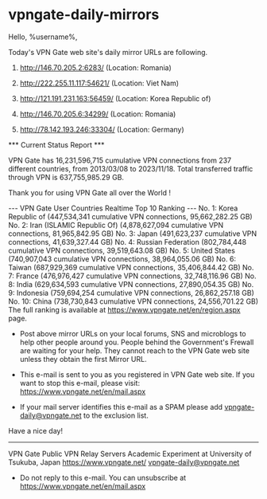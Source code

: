 # vpngate-daily-mirrors

Hello, %username%,

Today's VPN Gate web site's daily mirror URLs are following.

1. http://146.70.205.2:6283/
   (Location: Romania)

2. http://222.255.11.117:54621/
   (Location: Viet Nam)

3. http://121.191.231.163:56459/
   (Location: Korea Republic of)

4. http://146.70.205.6:34299/
   (Location: Romania)

5. http://78.142.193.246:33304/
   (Location: Germany)


*** Current Status Report ***

VPN Gate has 16,231,596,715 cumulative VPN connections from 237 different countries, from 2013/03/08 to 2023/11/18.
Total transferred traffic through VPN is 637,755,985.29 GB.

Thank you for using VPN Gate all over the World !


--- VPN Gate User Countries Realtime Top 10 Ranking ---
No. 1: Korea Republic of (447,534,341 cumulative VPN connections, 95,662,282.25 GB)
No. 2: Iran (ISLAMIC Republic Of) (4,878,627,094 cumulative VPN connections, 81,965,842.95 GB)
No. 3: Japan (491,623,237 cumulative VPN connections, 41,639,327.44 GB)
No. 4: Russian Federation (802,784,448 cumulative VPN connections, 39,519,643.08 GB)
No. 5: United States (740,907,043 cumulative VPN connections, 38,964,055.06 GB)
No. 6: Taiwan (687,929,369 cumulative VPN connections, 35,406,844.42 GB)
No. 7: France (476,976,427 cumulative VPN connections, 32,748,116.96 GB)
No. 8: India (629,634,593 cumulative VPN connections, 27,890,054.35 GB)
No. 9: Indonesia (759,694,254 cumulative VPN connections, 26,862,257.18 GB)
No. 10: China (738,730,843 cumulative VPN connections, 24,556,701.22 GB)
The full ranking is available at https://www.vpngate.net/en/region.aspx page.


* Post above mirror URLs on your local forums, SNS and microblogs
  to help other people around you.
  People behind the Government's Frewall are waiting for your help.
  They cannot reach to the VPN Gate web site
  unless they obtain the first Mirror URL.

* This e-mail is sent to you as you registered in VPN Gate web site.
  If you want to stop this e-mail, please visit:
  https://www.vpngate.net/en/mail.aspx

* If your mail server identifies this e-mail as a SPAM
  please add vpngate-daily@vpngate.net to the exclusion list.

Have a nice day!

------------------------------------------------------
VPN Gate Public VPN Relay Servers
Academic Experiment at University of Tsukuba, Japan
https://www.vpngate.net/
vpngate-daily@vpngate.net
* Do not reply to this e-mail.
  You can unsubscribe at https://www.vpngate.net/en/mail.aspx


